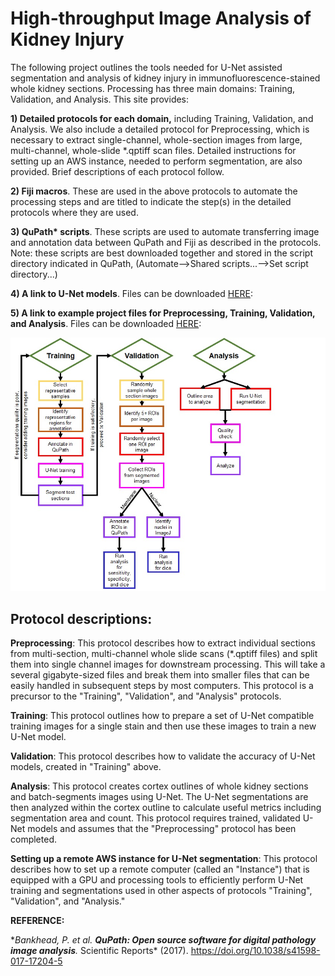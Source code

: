 # High-throughput Image Analysis of Kidney Injury

The following project outlines the tools needed for U-Net assisted segmentation and analysis of kidney injury in immunofluorescence-stained whole kidney sections. Processing has three main domains: Training, Validation, and Analysis. This site provides:

**1) Detailed protocols for each domain,** including Training, Validation, and Analysis. We also include a detailed protocol for Preprocessing, which is necessary to extract single-channel, whole-section images from large, multi-channel, whole-slide \*.qptiff scan files. Detailed instructions for setting up an AWS instance, needed to perform segmentation, are also provided. Brief descriptions of each protocol follow.

**2) Fiji macros**. These are used in the above protocols to automate the processing steps and are titled to indicate the step(s) in the detailed protocols where they are used.

**3) QuPath\* scripts**. These scripts are used to automate transferring image and annotation data between QuPath and Fiji as described in the protocols. Note: these scripts are best downloaded together and stored in the script directory indicated in QuPath, (Automate--\>Shared scripts...--\>Set script directory...)

**4) A link to U-Net models**. Files can be downloaded [HERE](https://www.dropbox.com/sh/5exs7womm3l0466/AACiRo31HIvzROJ9TIdIG4naa?dl=0):

**5) A link to example project files for Preprocessing, Training, Validation, and Analysis**. Files can be downloaded [HERE](https://www.dropbox.com/sh/5exs7womm3l0466/AACiRo31HIvzROJ9TIdIG4naa?dl=0):

![](images/Overview%20Map.jpg)

## **Protocol descriptions:**

**Preprocessing**: This protocol describes how to extract individual sections from multi-section, multi-channel whole slide scans (\*.qptiff files) and split them into single channel images for downstream processing. This will take a several gigabyte-sized files and break them into smaller files that can be easily handled in subsequent steps by most computers. This protocol is a precursor to the "Training", "Validation", and "Analysis" protocols.

**Training**: This protocol outlines how to prepare a set of U-Net compatible training images for a single stain and then use these images to train a new U-Net model.

**Validation**: This protocol describes how to validate the accuracy of U-Net models, created in "Training" above.

**Analysis**: This protocol creates cortex outlines of whole kidney sections and batch-segments images using U-Net. The U-Net segmentations are then analyzed within the cortex outline to calculate useful metrics including segmentation area and count. This protocol requires trained, validated U-Net models and assumes that the "Preprocessing" protocol has been completed.

**Setting up a remote AWS instance for U-Net segmentation**: This protocol describes how to set up a remote computer (called an "Instance") that is equipped with a GPU and processing tools to efficiently perform U-Net training and segmentations used in other aspects of protocols "Training", "Validation", and "Analysis."

**REFERENCE:**

\**Bankhead, P. et al. **QuPath: Open source software for digital pathology image analysis**.* Scientific Reports\* (2017). <https://doi.org/10.1038/s41598-017-17204-5>
